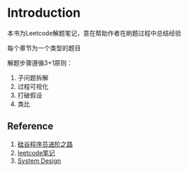 # Introduction

本书为Leetcode解题笔记，意在帮助作者在刷题过程中总结经验

每个章节为一个类型的题目

解题步骤遵循3+1原则：

1. 子问题拆解
2. 过程可视化
3. 打破假设
4. 类比

## Reference

1. [硅谷程序员进阶之路](https://docs.google.com/document/d/1NPojCYmFOSg-GvYfOKKS6dkp6VBNbjVmYho5nl8YI3M/edit)
2. [leetcode笔记](https://www.gitbook.com/book/yuanbin/algorithm/details)
3. [System Design ](https://www.gitbook.com/book/soulmachine/system-design/details)



